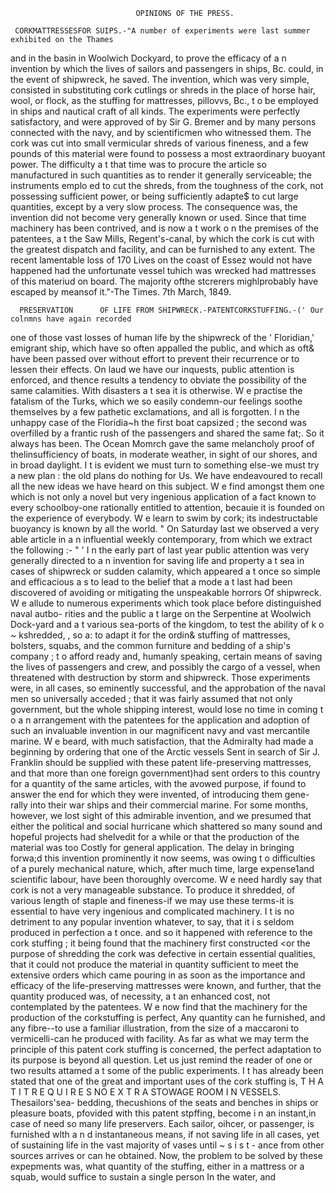                                 OPINIONS OF THE PRESS.

     CORKMATTRESSESFOR SUIPS.-"A number of experiments were last summer exhibited on the Thames
and in the basin in Woolwich Dockyard, to prove the efficacy of a n invention by which the lives of sailors and
passengers in ships, Bc. could, in the event of shipwreck, he saved. The invention, which was very simple,
consisted in substituting cork cutlings or shreds in the place of horse hair, wool, or flock, as the stuffing for
mattresses, pillovvs, Bc., t o be employed in ships and nautical craft of all kinds. The experiments were perfectly
satisfactory, and were approved of by Sir G. Bremer and by many persons connected with the navy, and by
scientificmen who witnessed them. The cork was cut into small vermicular shreds of various fineness, and a
few pounds of this material were found to possess a most extraordinary buoyant power. The difficulty a t that
time was to procure the article so manufactured in such quantities as to render it generally serviceable; the
instruments emplo ed to cut the shreds, from the toughness of the cork, not possessing sufficient power, or being
sufficiently adapte$ to cut large quantities, except by a very slow process. The consequence was, the invention
did not become very generally known or used. Since that time machinery has been contrived, and is now a t
work o n the premises of the patentees, a t the          Saw Mills, Regent's-canal, by which the cork is cut with
the greatest dispatch and facility, and can be furnished to any extent. The recent lamentable loss of 170 Lives
on the coast of Essez would not have happened had the unfortunate vessel tuhich was wrecked had mattresses of
this materiud on board. The majority ofthe stcrerers mighlprobably have escaped by meansof it."-The Times.
7th March, 1849.

      PRESERVATION      OF LIFE FROM SHIPWRECK.-PATENTCORKSTUFFING.-(' Our colnmns have again recorded
one of those vast losses of human life by the shipwreck of the ' Floridian,' emigrant ship, which have so often
appalled the public, and which as oft& have been passed over without effort to prevent their recurrence or to
lessen their effects. On laud we have our inquests, public attention is enforced, and thence results a tendency
to obviate the possibility of the same calamities. With disasters a t sea it is otherwise. W e practise the fatalism
of the Turks, which we so easily condemn-our feelings soothe themselves by a few pathetic exclamations, and
all is forgotten. I n the unhappy case of the Floridia~h the first boat capsized ; the second was overfilled by a
frantic rush of the passengers and shared the same fat;. So it always has been. The Ocean Momrch gave the
same melancholy proof of thelinsufficiency of boats, in moderate weather, in sight of our shores, and in broad
daylight. I t is evident we must turn to something else-we must try a new plan : the old plans do nothing for
Us. We have endeavoured to recall all the new ideas we have heard on this subject. W e find amongst them
one which is not only a novel but very ingenious application of a fact known to every schoolboy-one rationally
entitled to attention, becauie it is founded on the experience of everybody. W e learn to swim by cork; its
 indestructable buoyancy is known by all the world.
       " On Saturday last we observed a very able article in a n influential weekly contemporary, from which we
extract the following :-
       " ' I n the early part of last year public attention was very generally directed to a n invention for saving life
 and property a t sea in cases of shipwreck or sudden calamity, which appeared a t once so simple and efficacious
 a s to lead to the belief that a mode a t last had been discovered of avoiding or mitigating the unspeakable
 horrors Of shipwreck. W e allude to numerous experiments which took place before distinguished naval autbo-
 rities and the public a t large on the Serpentine at Woolwich Dock-yard and a t various sea-ports of the
 kingdom, to test the ability of k o ~ kshredded,
                                          ,          so a: to adapt it for the ordin& stuffing of mattresses, bolsters,
 squabs, and the common furniture and bedding of a ship's company ; t o afford ready and, humanly speaking,
 certain means of saving the lives of passengers and crew, and possibly the cargo of a vessel, when threatened
 wlth destruction by storm and shipwreck. Those experiments were, in all cases, so eminently successful, and
 the approbation of the naval men so universally acceded ; that it was fairly assumed that not only government,
 but the whole shipping interest, would lose no time in coming t o a n arrangement with the patentees for the
 application and adoption of such an invaluable invention in our magnificent navy and vast mercantile marine.
 W e beard, with much satisfaction, that the Admiralty had made a beginning by ordering that one of the Arctic
 vessels Sent in search of Sir J. Franklin should be supplied with these patent life-preserving mattresses, and
 that more than one foreign government)had sent orders to this country for a quantity of the same articles,
 with the avowed purpose, if found to answer the end for which they were invented, of introducing them gene-
 rally into their war ships and their commercial marine. For some months, however, we lost sight of this
 admirable invention, and we presumed that either the political and social hurricane which shattered so many
 sound and hopeful projects had shelvedit for a while or that the production of the material was too Costly
 for general application. The delay in bringing forwa;d this invention prominently it now seems, was owing
 t o difficulties of a purely mechanical nature, which, after much time, large expense1and scientific labour, have
 been thoroughly overcome. W e need hardly say that cork is not a very manageable substance. To produce it
 shredded, of various length of staple and fineness-if we may use these terms-it is essential to have very
 ingenious and complicated machinery. I t is no detriment to any popular invention whatever, to say, that it
 i s seldom produced in perfection a t once. and so it happened with reference to the cork stuffing ; it being
 found that the machinery first constructed &lt;or the purpose of shredding the cork was defective in certain essential
 qualities, that it could not produce the material in quantity sufficient to meet the extensive orders which
 came pouring in as soon as the importance and efficacy of the life-preserving mattresses were known, and
 further, that the quantity produced was, of necessity, a t an enhanced cost, not contemplated by the patentees.
 W e now find that the machinery for the production of the corkstuffing is perfect, Any quantity can he furnished,
 and any fibre--to use a familiar illustration, from the size of a maccaroni to vermicelli-can he produced with
 facility. As far as what we may term the principle of this patent cork stuffing is concerned, the perfect
 adaptation to its purpose is beyond all question. Let us just remind the reader of one or two results attamed
 a t some of the public experiments. I t has already been stated that one of the great and important uses of the
 cork stuffing is, T H A T I T R E Q U I R E S NO E X T R A STOWAGE ROOM I N VESSELS. Thesailors'sea-
 bedding, thecushions of the seats and benches in ships or pleasure boats, pfovided with this patent stpffing, become
 i n an instant,in case of need so many life preservers. Each sailor, oihcer, or passenger, is furnished wlth a n
                               d
 instantaneous means, if not saving life in all cases, yet of sustaining life in the vast majority of vases until ~ s i s t -
  ance from other sources arrives or can he obtained. Now, the problem to be solved by these expepments was, what
  quantity of the stuffing, either in a mattress or a squab, would suffice to sustain a single person In the water, and
